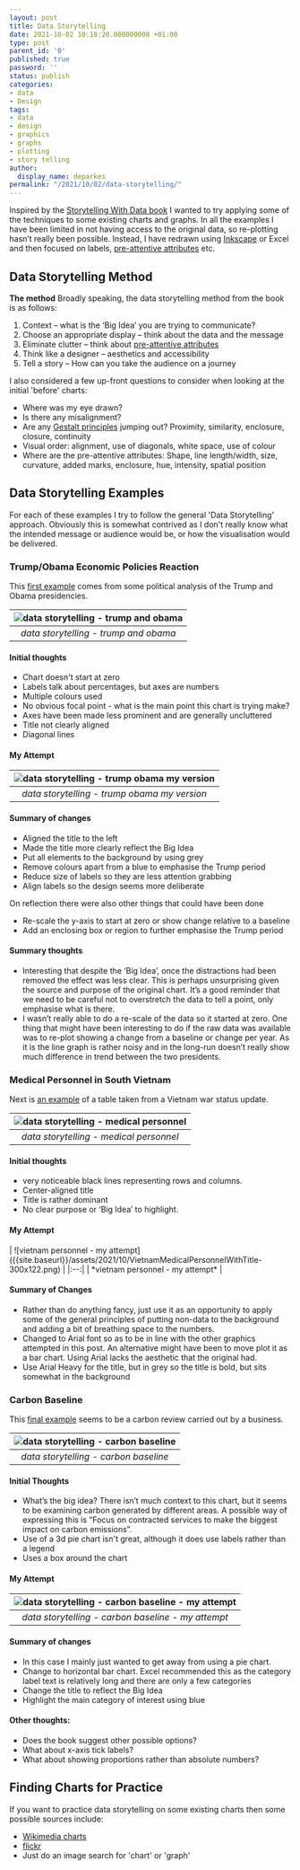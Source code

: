 ```yaml
---
layout: post
title: Data Storytelling
date: 2021-10-02 10:18:20.000000000 +01:00
type: post
parent_id: '0'
published: true
password: ''
status: publish
categories:
- data
- Design
tags:
- data
- design
- graphics
- graphs
- plotting
- story telling
author:
  display_name: deparkes
permalink: "/2021/10/02/data-storytelling/"
---
```

Inspired by the <a href="https://www.storytellingwithdata.com/books">Storytelling With Data book</a> I wanted to try applying some of the techniques to some existing charts and graphs. In all the examples I have been limited in not having access to the original data, so re-plotting hasn’t really been possible. Instead, I have redrawn using <a href="https://inkscape.org/">Inkscape</a> or Excel and then focused on labels, <a href="http://daydreamingnumbers.com/blog/preattentive-attributes-example/">pre-attentive attributes</a> etc.
<h2>Data Storytelling Method</h2>
<strong>The method</strong>
Broadly speaking, the data storytelling method from the book is as follows:
<ol>
<li>Context – what is the ‘Big Idea’ you are trying to communicate?</li>
<li>Choose an appropriate display – think about the data and the message</li>
<li>Eliminate clutter – think about <a href="http://daydreamingnumbers.com/blog/preattentive-attributes-example/">pre-attentive attributes</a>
</li>
<li>Think like a designer – aesthetics and accessibility</li>
<li>Tell a story – How can you take the audience on a journey</li>
</ol>
I also considered a few up-front questions to consider when looking at the initial 'before' charts:
<ul>
<li>Where was my eye drawn?</li>
<li>Is there any misalignment?</li>
<li>Are any <a href="https://www.interaction-design.org/literature/topics/gestalt-principles">Gestalt principles</a> jumping out? Proximity, similarity, enclosure, closure, continuity</li>
<li>Visual order: alignment, use of diagonals, white space, use of colour</li>
<li>Where are the pre-attentive attributes: Shape, line length/width, size, curvature, added marks, enclosure, hue, intensity, spatial position</li>
</ul>
<h2>Data Storytelling Examples</h2>
For each of these examples I try to follow the general 'Data Storytelling' approach. Obviously this is somewhat contrived as I don't really know what the intended message or audience would be, or how the visualisation would be delivered.
<h3>Trump/Obama Economic Policies Reaction</h3>
This <a href="https://www.flickr.com/photos/7563356@N08/45292344782/">first example</a> comes from some political analysis of the Trump and Obama presidencies.

| ![data storytelling - trump and obama]({{site.baseurl}}/assets/2021/10/45292344782_a58f8ee15f_o-300x236.png) |
|:--:|
| *data storytelling - trump and obama* |

<h4>Initial thoughts</h4>
<ul>
<li>Chart doesn't start at zero</li>
<li>Labels talk about percentages, but axes are numbers</li>
<li>Multiple colours used</li>
<li>No obvious focal point - what is the main point this chart is trying make?</li>
<li>Axes have been made less prominent and are generally uncluttered</li>
<li>Title not clearly aligned</li>
<li>Diagonal lines</li>
</ul>
<h4>My Attempt</h4>

| ![data storytelling - trump obama my version]({{site.baseurl}}/assets/2021/10/TrumpVsObama-300x182.png) |
|:--:|
| *data storytelling - trump obama my version* |

<h4>Summary of changes</h4>
<ul>
<li>Aligned the title to the left</li>
<li>Made the title more clearly reflect the Big Idea</li>
<li>Put all elements to the background by using grey</li>
<li>Remove colours apart from a blue to emphasise the Trump period</li>
<li>Reduce size of labels so they are less attention grabbing</li>
<li>Align labels so the design seems more deliberate</li>
</ul>
On reflection there were also other things that could have been done
<ul>
<li>Re-scale the y-axis to start at zero or show change relative to a baseline</li>
<li>Add an enclosing box or region to further emphasise the Trump period</li>
</ul>
<h4>Summary thoughts</h4>
<ul>
<li>Interesting that despite the ‘Big Idea’, once the distractions had been removed the effect was less clear. This is perhaps unsurprising given the source and purpose of the original chart. It’s a good reminder that we need to be careful not to overstretch the data to tell a point, only emphasise what is there.</li>
<li>I wasn’t really able to do a re-scale of the data so it started at zero. One thing that might have been interesting to do if the raw data was available was to re-plot showing a change from a baseline or change per year. As it is the line graph is rather noisy and in the long-run doesn’t really show much difference in trend between the two presidents.</li>
</ul>
<h3>Medical Personnel in South Vietnam</h3>
Next is <a href="https://www.flickr.com/photos/navymedicine/49306295576/">an example</a> of a table taken from a Vietnam war status update.

| ![data storytelling - medical personnel]({{site.baseurl}}/assets/2021/10/49306295576_b0571e3a85_c-300x202.jpg) |
|:--:|
| *data storytelling - medical personnel* |


<h4>Initial thoughts</h4>
<ul>
<li>very noticeable black lines representing rows and columns.</li>
<li>Center-aligned title</li>
<li>Title is rather dominant</li>
<li>No clear purpose or ‘Big Idea’ to highlight.</li>
</ul>
<h4>My Attempt</h4>
| ![vietnam personnel - my attempt]({{site.baseurl}}/assets/2021/10/VietnamMedicalPersonnelWithTitle-300x122.png) |
|:--:|
| *vietnam personnel - my attempt* |

<h4>Summary of Changes</h4>
<ul>
<li>Rather than do anything fancy, just use it as an opportunity to apply some of the general principles of putting non-data to the background and adding a bit of breathing space to the numbers.</li>
<li>Changed to Arial font so as to be in line with the other graphics attempted in this post. An alternative might have been to move plot it as a bar chart. Using Arial lacks the aesthetic that the original had.</li>
<li>Use Arial Heavy for the title, but in grey so the title is bold, but sits somewhat in the background</li>
</ul>

<h3>Carbon Baseline</h3>
This <a href="https://www.flickr.com/photos/warrenpearce/4582620392/">final example</a> seems to be a carbon review carried out by a business.

| ![data storytelling - carbon baseline]({{site.baseurl}}/assets/2021/10/4582620392_f859d60dff_o-300x100.jpg) |
|:--:|
| *data storytelling - carbon baseline* |

<h4>Initial Thoughts</h4>
<ul>
<li>What’s the big idea? There isn’t much context to this chart, but it seems to be examining carbon generated by different areas. A possible way of expressing this is “Focus on contracted services to make the biggest impact on carbon emissions”.</li>
<li>Use of a 3d pie chart isn't great, although it does use labels rather than a legend</li>
<li>Uses a box around the chart</li>
</ul>

<h4>My Attempt</h4>

| ![data storytelling - carbon baseline - my attempt]({{site.baseurl}}/assets/2021/10/CarbonBaseline-300x180.png) |
|:--:|
| *data storytelling - carbon baseline - my attempt* |

<h4>Summary of changes</h4>
<ul>
<li>In this case I mainly just wanted to get away from using a pie chart.</li>
<li>Change to horizontal bar chart. Excel recommended this as the category label text is relatively long and there are only a few categories</li>
<li>Change the title to reflect the Big Idea</li>
<li>Highlight the main category of interest using blue</li>
</ul>
<h4>Other thoughts:</h4>
<ul>
<li>Does the book suggest other possible options?</li>
<li>What about x-axis tick labels?</li>
<li>What about showing proportions rather than absolute numbers?</li>
</ul>

<h2>Finding Charts for Practice</h2>
If you want to practice data storytelling on some existing charts then some possible sources include:
<ul>
<li><a href="https://commons.wikimedia.org/w/index.php?search=chart&amp;title=Special:MediaSearch&amp;go=Go&amp;type=image">Wikimedia charts</a></li>
<li><a href="https://www.flickr.com/search/?license=1%2C2%2C9%2C10&amp;text=chart%20graph">flickr</a></li>
<li>Just do an image search for 'chart' or 'graph'</li>
</ul>
